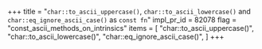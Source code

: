 +++
title = "`char::to_ascii_uppercase()`, `char::to_ascii_lowercase()` and `char::eq_ignore_ascii_case()` as `const fn`"
impl_pr_id = 82078
flag = "const_ascii_methods_on_intrinsics"
items = [
    "char::to_ascii_uppercase()",
    "char::to_ascii_lowercase()",
    "char::eq_ignore_ascii_case()",
]
+++
